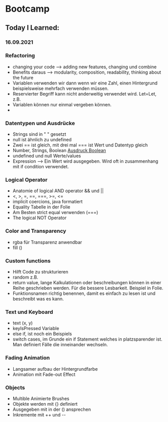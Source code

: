 # Bootcamp
## Today I Learned:
### 16.09.2021

### Refactoring

- changing your code --> adding new features, changing und combine
- Benefits daraus --> modularity, composition, readability, thinking about the future
- Variablen verwenden wir dann wenn wir eine Zahl, einen Hintergrund beispielsweise mehrfach verwenden müssen.
- Reservierter Begriff kann nicht anderweitig verwendet wird. Let=Let, z.B.
- Variablen können nur einmal vergeben können.
- 
### Datentypen und Ausdrücke

- Strings sind in " " gesetzt
- null ist ähnlich zu undefined
- Zwei == ist gleich, mit drei mal === ist Wert und Datentyp gleich
- Number, Strings, Boolean [Ausdruck Boolean](https://javabeginners.de/Grundlagen/Datentypen/boolsche_Ausdruecke.php)
- undefined und null Werte/values
- Expression --> Ein Wert wird ausgegeben. Wird oft in zusammenhang mit if condition verwendet.

### Logical Operator

- Anatomie of logical AND operator && und ||
- <, >, =, ==, ===, >=, <=
- implicit coercions, java formatiert
- Equality Tabelle in der Folie
- Am Besten strict equal verwenden (===)
- The logical NOT Operator

### Color and Transparency

- rgba für Transparenz anwendbar 
- fill ()

### Custom functions

- Hilft Code zu strukturieren
- random z.B.
- return value, lange Kalkulationen oder beschreibungen können in einer Reihe geschrieben werden. Für die bessere Lesbarkeit. Beispiel in Folie.
- Funktionsnamen richtig benennen, damit es einfach zu lesen ist und beschreibt was es kann.

### Text und Keyboard

- text (x, y)
- keyIsPressed Variable
- else if, ist noch ein Beispiels
- switch cases, im Grunde ein if Statement welches in platzsparender ist. Man definiert Fälle die inneinander wechseln.

### Fading Animation

- Langsamer aufbau der Hintergrundfarbe
- Animation mit Fade-out Effect

### Objects

- Multible Animierte Brushes
- Objekte werden mit {} definiert
- Ausgegeben mit in der () ansprechen
- Inkremente mit ++ und --
